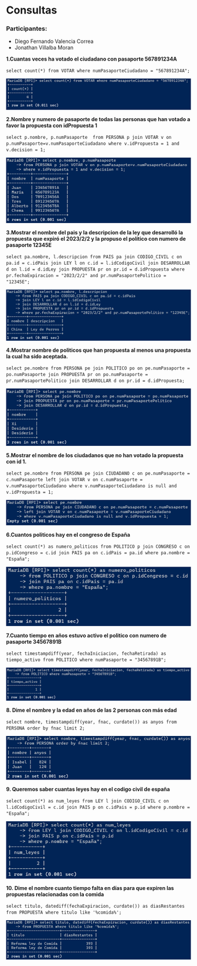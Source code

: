 # Consultas

### Participantes:
- Diego Fernando Valencia Correa
- Jonathan Villalba Moran


**1.Cuantas veces ha votado el ciudadano con pasaporte 567891234A**

``
select count(*) from VOTAR where numPasaporteCiudadano = "567891234A";
``

![resultado](image.png)

**2.Nombre y numero de pasaporte de todas las personas que han votado a favor la propuesta con idPropuesta 1**

``
select p.nombre, p.numPasaporte 
from PERSONA p join VOTAR v on p.numPasaporte=v.numPasaporteCiudadano
where v.idPropuesta = 1 and v.decision = 1;
``

![resultado](image-1.png)

**3.Mostrar el nombre del pais y la descripcion de la ley que desarrolló la propuesta que expiró el 2023/2/2 y la propuso el político con numero de pasaporte 12345E**

``
select pa.nombre, l.descripcion
from PAIS pa join CODIGO_CIVIL c on pa.id = c.idPais
join LEY l on c.id = l.idCodigoCivil
join DESARROLLAR d on l.id = d.idLey
join PROPUESTA pr on pr.id = d.idPropuesta
where pr.fechaExpiracion = "2023/2/2" and pr.numPasaportePolitico = "12345E";
``

![resultado](image-2.png)

**4.Mostrar nombre de politicos que han propuesta al menos una propuesta la cual ha sido aceptada.**

``
select pe.nombre
from PERSONA pe join POLITICO po on pe.numPasaporte = po.numPasaporte
join PROPUESTA pr on po.numPasaporte = pr.numPasaportePolitico
join DESARROLLAR d on pr.id = d.idPropuesta;
``

![resultado](image-3.png)

**5.Mostrar el nombre de los ciudadanos que no han votado la propuesta con id 1.**

``
select pe.nombre
from PERSONA pe join CIUDADANO c on pe.numPasaporte = c.numPasaporte
left join VOTAR v on c.numPasaporte = v.numPasaporteCiudadano
where v.numPasaporteCiudadano is null and v.idPropuesta = 1;
``

![resultado](image-4.png)

**6.Cuantos politicos hay en el congreso de España**

``
select count(*) as numero_politicos
from POLITICO p join CONGRESO c on p.idCongreso = c.id
join PAIS pa on c.idPais = pa.id
where pa.nombre = "España";
``

![resultado](image-5.png)

**7.Cuanto tiempo en años estuvo activo el politico con numero de pasaporte 34567891B**

``
select timestampdiff(year, fechaIniciacion, fechaRetirada) as tiempo_activo
from POLITICO where numPasaporte = "34567891B";
``

![resultado](image-6.png)

**8. Dime el nombre y la edad en años de las 2 personas con más edad**

``
select nombre, timestampdiff(year, fnac, curdate()) as anyos
from PERSONA order by fnac limit 2;
``

![resultado](image-7.png)

**9. Queremos saber cuantas leyes hay en el codigo civil de españa**

``
select count(*) as num_leyes
from LEY l join CODIGO_CIVIL c on l.idCodigoCivil = c.id
join PAIS p on c.idPais = p.id
where p.nombre = "España";
``

![resultado](image-8.png)

**10. Dime el nombre cuanto tiempo falta en días para que expiren las propuestas relacionadas con la comida**

``
select titulo, datediff(fechaExpiracion, curdate()) as diasRestantes
from PROPUESTA where titulo like '%comida%';
``

![resultado](image-9.png)